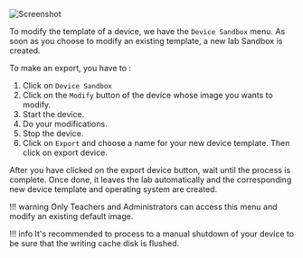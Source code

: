 
![Screenshot](/images/Teacher/Teacher_Sandbox.png)


To modify the template of a device, we have the `Device Sandbox` menu. As soon as you choose to modify an existing template, a new lab Sandbox is created.

To make an export, you have to :

1. Click on `Device Sandbox`
2. Click on the `Modify` button of the device whose image you wants to modify.
3. Start the device.
4. Do your modifications.
5. Stop the device.
6. Click on `Export` and choose a name for your new device template. Then click on export device.

After you have clicked on the export device button, wait until the process is complete. Once done, it leaves the lab automatically and the corresponding new device template and operating system are created. 

!!! warning
    Only Teachers and Administrators can access this menu and modify an existing default image.

!!! info
    It's recommended to process to a manual shutdown of your device to be sure that the writing cache disk is flushed.




